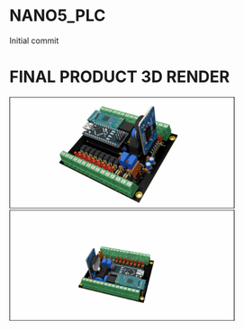 # NANO5_PLC
Initial commit

# FINAL PRODUCT 3D RENDER

<img src="./doc/Images/FINAL_NANO5_PLC.jpg" width="400"/> <img src="./doc/Images/FINAL_NANO5_PLC2.jpg" width="400"/> 
